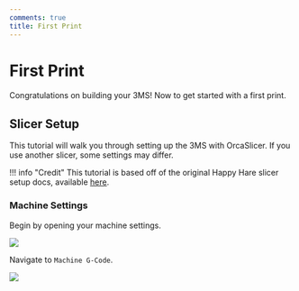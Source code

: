 ```yaml
---
comments: true
title: First Print
---
```


# First Print

Congratulations on building your 3MS! Now to get started with a first print.

## Slicer Setup

This tutorial will walk you through setting up the 3MS with OrcaSlicer. If you use another slicer, some settings may differ.

!!! info "Credit"
    This tutorial is based off of the original Happy Hare slicer setup docs, available [here](https://github.com/moggieuk/Happy-Hare/wiki/Slicer-Setup).

### Machine Settings

Begin by opening your machine settings.

![](9c52e9c3.png)

Navigate to `Machine G-Code`.

![](2f542723.png)